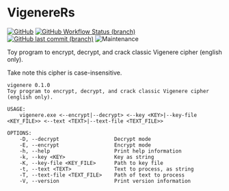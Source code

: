 # VigenereRs

[![GitHub](https://img.shields.io/github/license/Swelio/VigenereRs)](LICENSE.md)
[![GitHub Workflow Status (branch)](https://img.shields.io/github/workflow/status/Swelio/VigenereRs/MainBuildTest/main)](https://github.com/Swelio/VigenereRs/actions/workflows/main.yml)
[![GitHub last commit (branch)](https://img.shields.io/github/last-commit/Swelio/VigenereRs/main)](https://github.com/Swelio/VigenereRs/commits/main)
![Maintenance](https://img.shields.io/maintenance/no/2022)

Toy program to encrypt, decrypt, and crack classic Vigenere cipher (english only).

Take note this cipher is case-insensitive.

````shell
vigenere 0.1.0
Toy program to encrypt, decrypt, and crack classic Vigenere cipher (english only).

USAGE:
    vigenere.exe <--encrypt|--decrypt> <--key <KEY>|--key-file <KEY_FILE>> <--text <TEXT>|--text-file <TEXT_FILE>>

OPTIONS:
    -D, --decrypt                  Decrypt mode
    -E, --encrypt                  Encrypt mode
    -h, --help                     Print help information
    -k, --key <KEY>                Key as string
    -K, --key-file <KEY_FILE>      Path to key file
    -t, --text <TEXT>              Text to process, as string
    -T, --text-file <TEXT_FILE>    Path of text to process
    -V, --version                  Print version information
````
